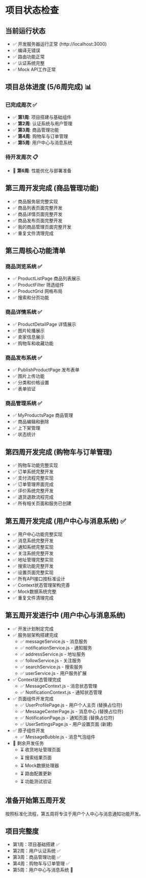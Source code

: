 # 项目状态检查

## 当前运行状态
- ✅ 开发服务器运行正常 (http://localhost:3000)
- ✅ 编译无错误
- ✅ 路由功能正常
- ✅ 认证系统完整
- ✅ Mock API工作正常

## 项目总体进度 (5/6周完成) 📊

### 已完成周次 ✅
- ✅ **第1周**: 项目搭建与基础组件
- ✅ **第2周**: 认证系统与用户管理  
- ✅ **第3周**: 商品管理功能
- ✅ **第4周**: 购物车与订单管理
- ✅ **第5周**: 用户中心与消息系统

### 待开发周次 📋
- 🔄 **第6周**: 性能优化与部署准备

## 第三周开发完成 (商品管理功能)
- ✅ 商品服务层完整实现
- ✅ 商品列表页面完整开发
- ✅ 商品详情页面完整开发
- ✅ 商品发布页面完整开发
- ✅ 我的商品管理页面完整开发
- ✅ 重复文件清理完成

## 第三周核心功能清单
### 商品浏览系统 ✅
- ✅ ProductListPage 商品列表展示
- ✅ ProductFilter 筛选组件
- ✅ ProductGrid 网格布局
- ✅ 搜索和分页功能

### 商品详情系统 ✅
- ✅ ProductDetailPage 详情展示
- ✅ 图片轮播展示
- ✅ 卖家信息展示
- ✅ 购物车和收藏功能

### 商品发布系统 ✅
- ✅ PublishProductPage 发布表单
- ✅ 图片上传功能
- ✅ 分类和价格设置
- ✅ 表单验证

### 商品管理系统 ✅
- ✅ MyProductsPage 商品管理
- ✅ 商品编辑和删除
- ✅ 上下架管理
- ✅ 状态统计

## 第四周开发完成 (购物车与订单管理)
- ✅ 购物车功能完整实现
- ✅ 订单系统完整开发
- ✅ 支付流程完整实现
- ✅ 订单管理界面完成
- ✅ 评价系统完整开发
- ✅ 退货退款流程完成
- ✅ 所有相关页面和服务已创建

## 第五周开发完成 (用户中心与消息系统) ✅
- ✅ 用户中心功能完整实现
- ✅ 消息系统完整开发
- ✅ 通知系统完整实现
- ✅ 关注系统完整开发
- ✅ 地址管理完整实现
- ✅ 搜索功能完整开发
- ✅ 设置页面完整实现
- ✅ 所有API接口按标准设计
- ✅ Context状态管理架构完善
- ✅ Mock数据系统完整
- ✅ 重复文件清理完成

## 第五周开发进行中 (用户中心与消息系统)
- ✅ 开发计划制定完成
- ✅ 服务层架构搭建完成
  - ✅ messageService.js - 消息服务
  - ✅ notificationService.js - 通知服务  
  - ✅ addressService.js - 地址服务
  - ✅ followService.js - 关注服务
  - ✅ searchService.js - 搜索服务
  - ✅ userService.js - 用户服务扩展
- ✅ Context状态管理完成
  - ✅ MessageContext.js - 消息状态管理
  - ✅ NotificationContext.js - 通知状态管理
- ✅ 页面组件开发完成
  - ✅ UserProfilePage.js - 用户个人主页 (替换占位符)
  - ✅ MessageCenterPage.js - 消息中心 (替换占位符)  
  - ✅ NotificationPage.js - 通知页面 (替换占位符)
  - ✅ UserSettingsPage.js - 用户设置页面 (新建)
- ✅ 原子组件开发
  - ✅ MessageBubble.js - 消息气泡组件
- 🚧 剩余开发任务
  - ⏳ 收货地址管理页面
  - ⏳ 搜索结果页面
  - ⏳ Mock数据处理器
  - ⏳ 路由配置更新
  - ⏳ 功能测试验证

## 准备开始第五周开发
按照标准化流程，第五周将专注于用户个人中心与消息通知功能开发。

## 项目完整度
- 第1周：项目基础搭建 ✅
- 第2周：用户认证系统 ✅
- 第3周：商品管理功能 ✅
- 第4周：购物车与订单管理 ✅
- 第5周：用户中心与消息系统 🎯

